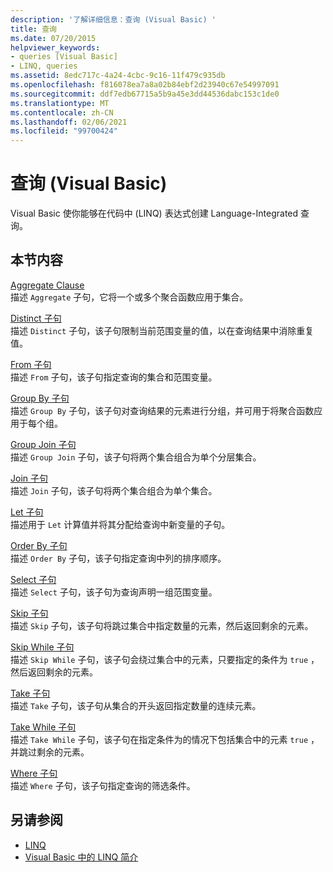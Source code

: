 ```yaml
---
description: '了解详细信息：查询 (Visual Basic) '
title: 查询
ms.date: 07/20/2015
helpviewer_keywords:
- queries [Visual Basic]
- LINQ, queries
ms.assetid: 8edc717c-4a24-4cbc-9c16-11f479c935db
ms.openlocfilehash: f816078ea7a8a02b84ebf2d23940c67e54997091
ms.sourcegitcommit: ddf7edb67715a5b9a45e3dd44536dabc153c1de0
ms.translationtype: MT
ms.contentlocale: zh-CN
ms.lasthandoff: 02/06/2021
ms.locfileid: "99700424"
---
```

# <a name="queries-visual-basic"></a>查询 (Visual Basic)

Visual Basic 使你能够在代码中 (LINQ) 表达式创建 Language-Integrated 查询。  
  
## <a name="in-this-section"></a>本节内容  

 [Aggregate Clause](aggregate-clause.md)  
 描述 `Aggregate` 子句，它将一个或多个聚合函数应用于集合。  
  
 [Distinct 子句](distinct-clause.md)  
 描述 `Distinct` 子句，该子句限制当前范围变量的值，以在查询结果中消除重复值。  
  
 [From 子句](from-clause.md)  
 描述 `From` 子句，该子句指定查询的集合和范围变量。  
  
 [Group By 子句](group-by-clause.md)  
 描述 `Group By` 子句，该子句对查询结果的元素进行分组，并可用于将聚合函数应用于每个组。  
  
 [Group Join 子句](group-join-clause.md)  
 描述 `Group Join` 子句，该子句将两个集合组合为单个分层集合。  
  
 [Join 子句](join-clause.md)  
 描述 `Join` 子句，该子句将两个集合组合为单个集合。  
  
 [Let 子句](let-clause.md)  
 描述用于 `Let` 计算值并将其分配给查询中新变量的子句。  
  
 [Order By 子句](order-by-clause.md)  
 描述 `Order By` 子句，该子句指定查询中列的排序顺序。  
  
 [Select 子句](select-clause.md)  
 描述 `Select` 子句，该子句为查询声明一组范围变量。  
  
 [Skip 子句](skip-clause.md)  
 描述 `Skip` 子句，该子句将跳过集合中指定数量的元素，然后返回剩余的元素。  
  
 [Skip While 子句](skip-while-clause.md)  
 描述 `Skip While` 子句，该子句会绕过集合中的元素，只要指定的条件为 `true` ，然后返回剩余的元素。  
  
 [Take 子句](take-clause.md)  
 描述 `Take` 子句，该子句从集合的开头返回指定数量的连续元素。  
  
 [Take While 子句](take-while-clause.md)  
 描述 `Take While` 子句，该子句在指定条件为的情况下包括集合中的元素 `true` ，并跳过剩余的元素。  
  
 [Where 子句](where-clause.md)  
 描述 `Where` 子句，该子句指定查询的筛选条件。  
  
## <a name="see-also"></a>另请参阅

- [LINQ](../../programming-guide/language-features/linq/index.md)
- [Visual Basic 中的 LINQ 简介](../../programming-guide/language-features/linq/introduction-to-linq.md)

